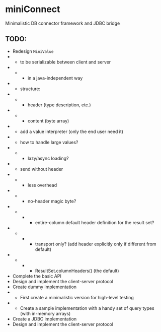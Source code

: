 # miniConnect

Minimalistic DB connector framework and JDBC bridge 

## TODO:

- Redesign `MiniValue`
- - to be serializable between client and server
- - - in a java-independent way
- - structure:
- - - header (type description, etc.)
- - - content (byte array)
- - add a value interpreter (only the end user need it)
- - how to handle large values?
- - - lazy/async loading?
- - send without header
- - - less overhead
- - - no-header magic byte?
- - - - entire-column default header definition for the result set?
- - - - transport only? (add header explicitly only if different from default)
- - - - ResultSet.columnHeaders() (the default)
- Complete the basic API
- Design and implement the client-server protocol
- Create dummy implementation
- - First create a minimalistic version for high-level testing
- - Create a sample implementation with a handy set of query types (with in-memory arrays)
- Create a JDBC implementation
- Design and implement the client-server protocol

